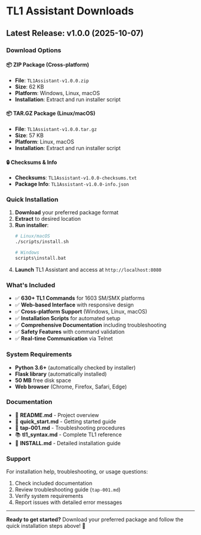 # TL1 Assistant Downloads

## Latest Release: v1.0.0 (2025-10-07)

### Download Options

#### 📦 **ZIP Package** (Cross-platform)
- **File**: `TL1Assistant-v1.0.0.zip`
- **Size**: 62 KB
- **Platform**: Windows, Linux, macOS
- **Installation**: Extract and run installer script

#### 📦 **TAR.GZ Package** (Linux/macOS)
- **File**: `TL1Assistant-v1.0.0.tar.gz`
- **Size**: 57 KB
- **Platform**: Linux, macOS
- **Installation**: Extract and run installer script

#### 🔒 **Checksums & Info**
- **Checksums**: `TL1Assistant-v1.0.0-checksums.txt`
- **Package Info**: `TL1Assistant-v1.0.0-info.json`

### Quick Installation

1. **Download** your preferred package format
2. **Extract** to desired location
3. **Run installer**:
   ```bash
   # Linux/macOS
   ./scripts/install.sh
   
   # Windows
   scripts\install.bat
   ```
4. **Launch** TL1 Assistant and access at `http://localhost:8080`

### What's Included

- ✅ **630+ TL1 Commands** for 1603 SM/SMX platforms
- ✅ **Web-based Interface** with responsive design
- ✅ **Cross-platform Support** (Windows, Linux, macOS)
- ✅ **Installation Scripts** for automated setup
- ✅ **Comprehensive Documentation** including troubleshooting
- ✅ **Safety Features** with command validation
- ✅ **Real-time Communication** via Telnet

### System Requirements

- **Python 3.6+** (automatically checked by installer)
- **Flask library** (automatically installed)
- **50 MB** free disk space
- **Web browser** (Chrome, Firefox, Safari, Edge)

### Documentation

- 📖 **README.md** - Project overview
- 🚀 **quick_start.md** - Getting started guide  
- 🔧 **tap-001.md** - Troubleshooting procedures
- 📚 **tl1_syntax.md** - Complete TL1 reference
- 💾 **INSTALL.md** - Detailed installation guide

### Support

For installation help, troubleshooting, or usage questions:
1. Check included documentation
2. Review troubleshooting guide (`tap-001.md`)
3. Verify system requirements
4. Report issues with detailed error messages

---

**Ready to get started?** Download your preferred package and follow the quick installation steps above! 🚀